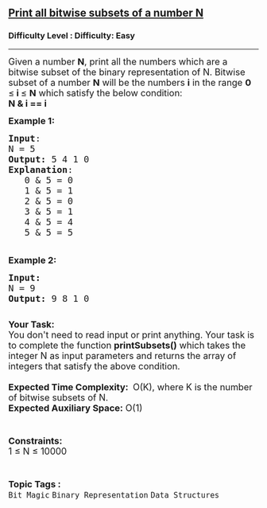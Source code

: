 <h2><a href="https://www.geeksforgeeks.org/problems/print-all-bitwise-subsets-of-a-number-n3301/1?page=3&category=Bit%20Magic&sortBy=difficulty">Print all bitwise subsets of a number N</a></h2><h3>Difficulty Level : Difficulty: Easy</h3><hr><div class="problems_problem_content__Xm_eO"><p><span style="font-size:18px">Given a number <strong>N</strong>, print all the numbers which are a bitwise subset of the binary representation of N. Bitwise subset of a number <strong>N</strong> will be the numbers <strong>i</strong> in the range <strong>0 </strong>≤<strong> i </strong>≤ <strong>N</strong> which satisfy the below condition:<br>
<strong>N &amp; i == i</strong></span></p>

<p><span style="font-size:18px"><strong>Example 1:</strong></span></p>

<pre><span style="font-size:18px"><strong>Input</strong>:
N = 5
<strong>Output:</strong>&nbsp;5 4 1 0
<strong>Explanation</strong>:
   0 &amp; 5 = 0
&nbsp; &nbsp;1&nbsp;&amp; 5 = 1
&nbsp; &nbsp;2 &amp; 5 = 0
&nbsp; &nbsp;3 &amp; 5 = 1
&nbsp; &nbsp;4 &amp; 5 = 4
&nbsp; &nbsp;5 &amp; 5 = 5
&nbsp;&nbsp;</span>
</pre>

<p><span style="font-size:18px"><strong>Example 2:</strong></span></p>

<pre><span style="font-size:18px"><strong>Input:</strong>
N = 9
<strong>Output: </strong>9 8 1 0
</span></pre>

<p><br>
<span style="font-size:18px"><strong>Your Task:&nbsp;&nbsp;</strong><br>
You don't need to read input or print anything. Your task is to complete the function&nbsp;<strong>printSubsets()</strong>&nbsp;which takes the integer N as input parameters and returns the&nbsp;array of integers that satisfy the above condition.<br>
<br>
<strong>Expected Time Complexity:</strong> </span>&nbsp;<span style="font-size:18px">O(K), where K is the number of bitwise subsets of N.</span><br>
<span style="font-size:18px"><strong>Expected Auxiliary Space:</strong> O(1)</span></p>

<p>&nbsp;</p>

<p><span style="font-size:18px"><strong>Constraints:</strong><br>
1 ≤ N ≤ 10000</span></p>
</div><br><p><span style=font-size:18px><strong>Topic Tags : </strong><br><code>Bit Magic</code>&nbsp;<code>Binary Representation</code>&nbsp;<code>Data Structures</code>&nbsp;